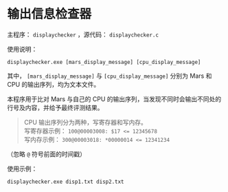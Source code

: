 # 输出信息检查器

主程序： `displaychecker` ，源代码： `displaychecker.c` 

使用说明：
```
displaychecker.exe [mars_display_message] [cpu_display_message]
```

其中， `[mars_display_message]` 与 `[cpu_display_message]` 分别为 Mars 和 CPU 的输出序列，均为文本文件。

本程序用于比对 Mars 与自己的 CPU 的输出序列，当发现不同时会输出不同处的行号及内容，并给予最终评测结果。

> CPU 输出序列分为两种，写寄存器和写内存。<br>
> 写寄存器示例： `100@00003008: $17 <= 12345678` <br>
> 写内存示例： `300@00003018: *00000014 <= 12341234` 

（忽略 `@` 符号前面的时间戳）

使用示例：
```
displaychecker.exe disp1.txt disp2.txt
```
